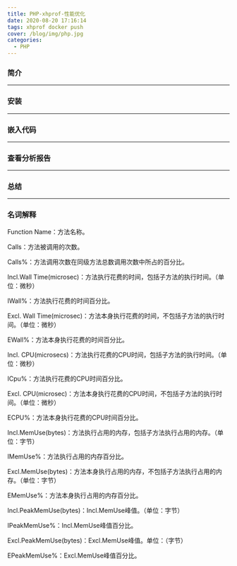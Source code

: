 ```yaml
---
title: PHP-xhprof-性能优化
date: 2020-08-20 17:16:14
tags: xhprof docker push
cover: /blog/img/php.jpg
categories:
  - PHP
---
```


### 简介

------



### 安装

------



### 嵌入代码

------



### 查看分析报告

------



### 总结
------

### 名词解释




Function Name：方法名称。

Calls：方法被调用的次数。

Calls%：方法调用次数在同级方法总数调用次数中所占的百分比。

Incl.Wall Time(microsec)：方法执行花费的时间，包括子方法的执行时间。（单位：微秒）

IWall%：方法执行花费的时间百分比。

Excl. Wall Time(microsec)：方法本身执行花费的时间，不包括子方法的执行时间。（单位：微秒）

EWall%：方法本身执行花费的时间百分比。

Incl. CPU(microsecs)：方法执行花费的CPU时间，包括子方法的执行时间。（单位：微秒）

ICpu%：方法执行花费的CPU时间百分比。

Excl. CPU(microsec)：方法本身执行花费的CPU时间，不包括子方法的执行时间。（单位：微秒）

ECPU%：方法本身执行花费的CPU时间百分比。

Incl.MemUse(bytes)：方法执行占用的内存，包括子方法执行占用的内存。（单位：字节）

IMemUse%：方法执行占用的内存百分比。

Excl.MemUse(bytes)：方法本身执行占用的内存，不包括子方法执行占用的内存。（单位：字节）

EMemUse%：方法本身执行占用的内存百分比。

Incl.PeakMemUse(bytes)：Incl.MemUse峰值。（单位：字节）

IPeakMemUse%：Incl.MemUse峰值百分比。

Excl.PeakMemUse(bytes)：Excl.MemUse峰值。单位：（字节）

EPeakMemUse%：Excl.MemUse峰值百分比。